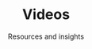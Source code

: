 ---
title: Videos
subtitle: Resources and insights
description: The latest industry vidoes, interviews, technologies, and resources.
categories: [All, Design, Product, Software Engineering, Customer Success, Research, Photography, Presentation, Responsive, SaaS, Illustrator, Tools, UI/UX, Frameworks, Management]
main_video:
  title: "Advanced features"
  description: Once you’re ready, learn more about advanced analytics, features and shortcuts.
  image: images/article-main.png
  publication: "Candice Wu"
  tags: ["Research", "Design", "Illustrator", "Photography", "Presentation", "Responsive", "UI/UX"]
  date: "2024-01-20T23:44:58-08:00"
  link: videos/2024-01-20-UX-review-presentations
videos:
  title: Latest videos
  description: All of my long-form thoughts on programming, career and more.
  list:
    - title: How to get started
      description: Jump right in — get an overview of the basics and get started on building.
      image: "6RYn6mgq77s"
      publication: "Phoenix Baker"
      tags: ["Design", "Research"]
      date: "2024-01-19T23:44:58-08:00"
      link: videos/2024-01-19-How-to-get-started
    - title: Advanced features
      description: Once you’re ready, learn more about advanced analytics, features and shortcuts.
      image: images/article-2.png
      publication: "Candice Wu"
      tags: ["UI/UX", "Responsive"]
      date: "2024-01-15T20:12:56-00:00"
      link: videos/2024-01-15-Advanced-features
    - title: Learn Javascript in 1 Hour
      description: Learn JavaScript basics, this beginner-friendly tutorial you need to start coding.
      image: images/article-3.png
      publication: "Lana Steiner"
      tags: ["Software Development", "Presentation"]
      date: "2024-01-18T05:24:28-11:00"
      link: videos/2024-01-18-Learn-Javascript-in-1-Hour
    - title: Learn Javascript in 1 Hour
      description: Learn JavaScript basics, this beginner-friendly tutorial you need to start coding.
      image: "6RYn6mgq77s"
      publication: "Lana Steiner"
      tags: ["Development", "Research"]
      date: "2024-01-31T23:44:58-08:00"
      link: videos/2024-01-19-How-to-get-started
    - title: Learn Javascript in 1 Hour
      description: Learn JavaScript basics, this beginner-friendly tutorial you need to start coding.
      image: "6RYn6mgq77s"
      publication: "Lana Steiner"
      tags: ["Development", "Research"]
      date: "2024-01-31T23:44:58-08:00"
      link: videos/2024-01-19-How-to-get-started
    - title: Learn Javascript in 1 Hour
      description: Learn JavaScript basics, this beginner-friendly tutorial you need to start coding.
      image: "6RYn6mgq77s"
      publication: "Lana Steiner"
      tags: ["Development", "Research"]
      date: "2024-01-31T23:44:58-08:00"
      link: videos/2024-01-19-How-to-get-started

--- 